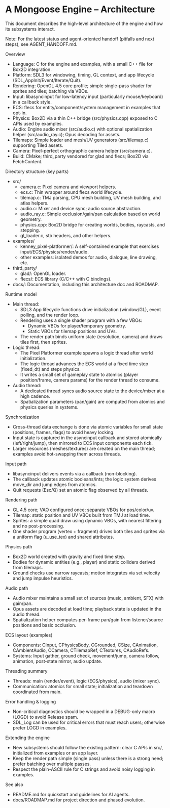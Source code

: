 # A Mongoose Engine – Architecture

This document describes the high-level architecture of the engine and how its subsystems interact.

Note: For the latest status and agent-oriented handoff (pitfalls and next steps), see AGENT_HANDOFF.md.

Overview
- Language: C for the engine and examples, with a small C++ file for Box2D integration.
- Platform: SDL3 for windowing, timing, GL context, and app lifecycle (SDL_AppInit/Event/Iterate/Quit).
- Rendering: OpenGL 4.5 core profile; simple single-pass shader for sprites and tiles; batching via VBOs.
- Input: libasyncinput for low-latency input (particularly mouse/keyboard) in a callback style.
- ECS: flecs for entity/component/system management in examples that opt-in.
- Physics: Box2D via a thin C++ bridge (src/physics.cpp) exposed to C APIs used by examples.
- Audio: Engine audio mixer (src/audio.c) with optional spatialization helper (src/audio_ray.c); Opus decoding for assets.
- Tilemaps: Simple loader and mesh/UV generators (src/tilemap.c) supporting Tiled assets.
- Camera: Pixel-perfect orthographic camera helper (src/camera.c).
- Build: CMake; third_party vendored for glad and flecs; Box2D via FetchContent.

Directory structure (key parts)
- src/
  - camera.c: Pixel camera and viewport helpers.
  - ecs.c: Thin wrapper around flecs world lifecycle.
  - tilemap.c: TMJ parsing, CPU mesh building, UV mesh building, and atlas helpers.
  - audio.c: Mixer and device sync; audio source abstraction.
  - audio_ray.c: Simple occlusion/gain/pan calculation based on world geometry.
  - physics.cpp: Box2D bridge for creating worlds, bodies, raycasts, and stepping.
  - gl_loader.c, stb headers, and other helpers.
- examples/
  - kenney_pixel-platformer/: A self-contained example that exercises input/ECS/physics/render/audio.
  - other examples: isolated demos for audio, dialogue, line drawing, etc.
- third_party/
  - glad/: OpenGL loader.
  - flecs/: ECS library (C/C++ with C bindings).
- docs/: Documentation, including this architecture doc and ROADMAP.

Runtime model
- Main thread:
  - SDL3 App lifecycle functions drive initialization (window/GL), event polling, and the render loop.
  - Rendering uses a single shader program with a few VBOs:
    - Dynamic VBOs for player/temporary geometry.
    - Static VBOs for tilemap positions and UVs.
  - The render path binds uniform state (resolution, camera) and draws tiles first, then sprites.
- Logic thread:
  - The Pixel Platformer example spawns a logic thread after world initialization.
  - The logic thread advances the ECS world at a fixed time step (fixed_dt) and steps physics.
  - It writes a small set of gameplay state to atomics (player position/frame, camera params) for the render thread to consume.
- Audio thread:
  - A dedicated thread syncs audio source state to the device/mixer at a high cadence.
  - Spatialization parameters (pan/gain) are computed from atomics and physics queries in systems.

Synchronization
- Cross-thread data exchange is done via atomic variables for small state (positions, frames, flags) to avoid heavy locking.
- Input state is captured in the asyncinput callback and stored atomically (left/right/jump), then mirrored to ECS input components each tick.
- Larger resources (meshes/textures) are created on the main thread; examples avoid hot-swapping them across threads.

Input path
- libasyncinput delivers events via a callback (non-blocking).
- The callback updates atomic booleans/ints; the logic system derives move_dir and jump edges from atomics.
- Quit requests (Esc/Q) set an atomic flag observed by all threads.

Rendering path
- GL 4.5 core; VAO configured once; separate VBOs for pos/color/uv.
- Tilemap: static position and UV VBOs built from TMJ at load time.
- Sprites: a simple quad draw using dynamic VBOs, with nearest filtering and no post-processing.
- One shader program (vertex + fragment) drives both tiles and sprites via a uniform flag (u_use_tex) and shared attributes.

Physics path
- Box2D world created with gravity and fixed time step.
- Bodies for dynamic entities (e.g., player) and static colliders derived from tilemaps.
- Ground checks use narrow raycasts; motion integrates via set velocity and jump impulse heuristics.

Audio path
- Audio mixer maintains a small set of sources (music, ambient, SFX) with gain/pan.
- Opus assets are decoded at load time; playback state is updated in the audio thread.
- Spatialization helper computes per-frame pan/gain from listener/source positions and basic occlusion.

ECS layout (examples)
- Components: CInput, CPhysicsBody, CGrounded, CSize, CAnimation, CAmbientAudio, CCamera, CTilemapRef, CTextures, CAudioRefs.
- Systems: Input gather, ground check, movement/jump, camera follow, animation, post-state mirror, audio update.

Threading summary
- Threads: main (render/event), logic (ECS/physics), audio (mixer sync).
- Communication: atomics for small state; initialization and teardown coordinated from main.

Error handling & logging
- Non-critical diagnostics should be wrapped in a DEBUG-only macro (LOGD) to avoid Release spam.
- SDL_Log can be used for critical errors that must reach users; otherwise prefer LOGD in examples.

Extending the engine
- New subsystems should follow the existing pattern: clear C APIs in src/, initialized from examples or an app layer.
- Keep the render path simple (single pass) unless there is a strong need; prefer batching over multiple passes.
- Respect the plain-ASCII rule for C strings and avoid noisy logging in examples.

See also
- README.md for quickstart and guidelines for AI agents.
- docs/ROADMAP.md for project direction and phased evolution.
